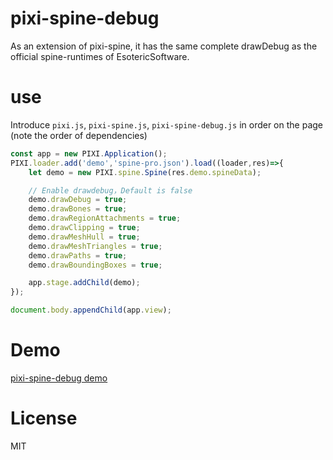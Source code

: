 # pixi-spine-debug

As an extension of pixi-spine, it has the same complete drawDebug as the official spine-runtimes of EsotericSoftware.

# use

Introduce `pixi.js`, `pixi-spine.js`, `pixi-spine-debug.js` in order on the page (note the order of dependencies)

```javascript
const app = new PIXI.Application();
PIXI.loader.add('demo','spine-pro.json').load((loader,res)=>{
    let demo = new PIXI.spine.Spine(res.demo.spineData);

    // Enable drawdebug，Default is false
    demo.drawDebug = true;
    demo.drawBones = true;
    demo.drawRegionAttachments = true;
    demo.drawClipping = true;
    demo.drawMeshHull = true;
    demo.drawMeshTriangles = true;
    demo.drawPaths = true;
    demo.drawBoundingBoxes = true;

    app.stage.addChild(demo);
});

document.body.appendChild(app.view);
```

# Demo

[pixi-spine-debug demo](https://sbfkcel.github.io/pixi-spine-debug)


# License

MIT
